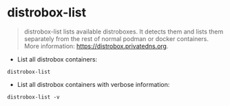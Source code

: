 # distrobox-list

> distrobox-list lists available distroboxes. It detects them and lists them separately from the rest of normal podman or docker containers.
> More information: <https://distrobox.privatedns.org>.

- List all distrobox containers:

`distrobox-list`

- List all distrobox containers with verbose information:

`distrobox-list -v`
